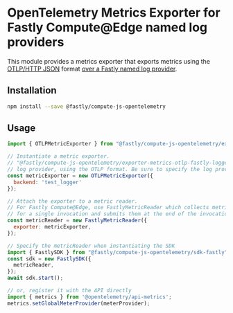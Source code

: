 # OpenTelemetry Metrics Exporter for Fastly Compute@Edge named log providers

This module provides a metrics exporter that exports metrics using the
[OTLP/HTTP JSON](https://github.com/open-telemetry/opentelemetry-specification/blob/main/specification/protocol/otlp.md#otlphttp) format
[over a Fastly named log provider](https://developer.fastly.com/learning/integrations/logging).

## Installation

```bash
npm install --save @fastly/compute-js-opentelemetry
```

## Usage

```javascript
import { OTLPMetricExporter } from "@fastly/compute-js-opentelemetry/exporter-metrics-otlp-fastly-logger";

// Instantiate a metric exporter.
// "@fastly/compute-js-opentelemetry/exporter-metrics-otlp-fastly-logger" sends metrics data to the named
// log provider, using the OTLP format. Be sure to specify the log provider, rather than a URL.
const metricExporter = new OTLPMetricExporter({
  backend: 'test_logger'
});

// Attach the exporter to a metric reader.
// For Fastly Compute@Edge, use FastlyMetricReader which collects metrics
// for a single invocation and submits them at the end of the invocation.
const metricReader = new FastlyMetricReader({
  exporter: metricExporter,
});

// Specify the metricReader when instantiating the SDK
import { FastlySDK } from "@fastly/compute-js-opentelemetry/sdk-fastly";
const sdk = new FastlySDK({
  metricReader,
});
await sdk.start();

// or, register it with the API directly
import { metrics } from '@opentelemetry/api-metrics';
metrics.setGlobalMeterProvider(meterProvider);
```
